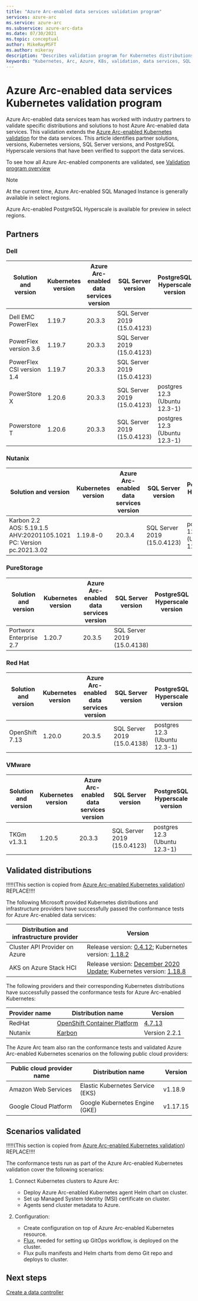 ```yaml
---
title: "Azure Arc-enabled data services validation program"
services: azure-arc
ms.service: azure-arc
ms.subservice: azure-arc-data
ms.date: 07/30/2021
ms.topic: conceptual
author: MikeRayMSFT
ms.author: mikeray
description: "Describes validation program for Kubernetes distributions for Azure Arc-enabled data services."
keywords: "Kubernetes, Arc, Azure, K8s, validation, data services, SQL Managed Instance"
---
```


# Azure Arc-enabled data services Kubernetes validation program

Azure Arc-enabled data services team has worked with industry partners to validate specific distributions and solutions to host Azure Arc-enabled data services. This validation extends the [Azure Arc-enabled Kubernetes validation](../kubernetes/validation-program.md) for the data services. This article identifies partner solutions, versions, Kubernetes versions, SQL Server versions, and PostgreSQL Hyperscale versions that have been verified to support the data services. 

To see how all Azure Arc-enabled components are validated, see [Validation program overview](../validation-program/overview.md)

> [!NOTE]
> At the current time, Azure Arc-enabled SQL Managed Instance is generally available in select regions.
>
> Azure Arc-enabled PostgreSQL Hyperscale is available for preview in select regions.

## Partners

### Dell

|Solution and version | Kubernetes version | Azure Arc-enabled data services version | SQL Server version | PostgreSQL Hyperscale version
|-----|-----|-----|-----|-----|
| Dell EMC PowerFlex |1.19.7|20.3.3|SQL Server 2019 (15.0.4123) | |
| PowerFlex version 3.6 |1.19.7|20.3.3|SQL Server 2019 (15.0.4123) | |
| PowerFlex CSI version 1.4 |1.19.7|20.3.3|SQL Server 2019 (15.0.4123) | |
| PowerStore X|1.20.6|20.3.3|SQL Server 2019 (15.0.4123) |postgres 12.3 (Ubuntu 12.3-1) |
| Powerstore T|1.20.6|20.3.3|SQL Server 2019 (15.0.4123) |postgres 12.3 (Ubuntu 12.3-1)|

### Nutanix

|Solution and version | Kubernetes version | Azure Arc-enabled data services version | SQL Server version | PostgreSQL Hyperscale version
|-----|-----|-----|-----|-----|
| Karbon 2.2<br/>AOS: 5.19.1.5<br/>AHV:20201105.1021<br/>PC: Version pc.2021.3.02<br/> | 1.19.8-0 | 20.3.4 | SQL Server 2019 (15.0.4123)|postgres 12.3 (Ubuntu 12.3-1)|

### PureStorage

|Solution and version | Kubernetes version | Azure Arc-enabled data services version | SQL Server version | PostgreSQL Hyperscale version
|-----|-----|-----|-----|-----|
| Portworx Enterprise 2.7 | 1.20.7 | 20.3.5 | SQL Server 2019 (15.0.4138)||

### Red Hat

|Solution and version | Kubernetes version | Azure Arc-enabled data services version | SQL Server version | PostgreSQL Hyperscale version
|-----|-----|-----|-----|-----|
| OpenShift 7.13 | 1.20.0 | 20.3.5 | SQL Server 2019 (15.0.4138)|postgres 12.3 (Ubuntu 12.3-1)|

### VMware

|Solution and version | Kubernetes version | Azure Arc-enabled data services version | SQL Server version | PostgreSQL Hyperscale version
|-----|-----|-----|-----|-----|
| TKGm v1.3.1 | 1.20.5 | 20.3.3 | SQL Server 2019 (15.0.4123)|postgres 12.3 (Ubuntu 12.3-1)|

## Validated distributions

!!!!!(This section is copied from [Azure Arc-enabled Kubernetes validation](../kubernetes/validation-program.md)) REPLACE!!!!

The following Microsoft provided Kubernetes distributions and infrastructure providers have successfully passed the conformance tests for Azure Arc-enabled data services:

| Distribution and infrastructure provider | Version |
| ---------------------------------------- | ------- |
| Cluster API Provider on Azure            | Release version: [0.4.12](https://github.com/kubernetes-sigs/cluster-api-provider-azure/releases/tag/v0.4.12); Kubernetes version: [1.18.2](https://github.com/kubernetes/kubernetes/releases/tag/v1.18.2) |
| AKS on Azure Stack HCI                   | Release version: [December 2020 Update](https://github.com/Azure/aks-hci/releases/tag/AKS-HCI-2012); Kubernetes version: [1.18.8](https://github.com/kubernetes/kubernetes/releases/tag/v1.18.8) |

The following providers and their corresponding Kubernetes distributions have successfully passed the conformance tests for Azure Arc-enabled Kubernetes:

| Provider name | Distribution name | Version |
| ------------ | ----------------- | ------- |
| RedHat       | [OpenShift Container Platform](https://www.openshift.com/products/container-platform) | [4.7.13](https://docs.openshift.com/container-platform/4.7/release_notes/ocp-4-7-release-notes.html) |
| Nutanix      | [Karbon](https://www.nutanix.com/products/karbon)    | Version 2.2.1 |

The Azure Arc team also ran the conformance tests and validated Azure Arc-enabled Kubernetes scenarios on the following public cloud providers:

| Public cloud provider name | Distribution name | Version |
| -------------------------- | ----------------- | ------- |
| Amazon Web Services        | Elastic Kubernetes Service (EKS) | v1.18.9  |
| Google Cloud Platform      | Google Kubernetes Engine (GKE) | v1.17.15 |

## Scenarios validated

!!!!!(This section is copied from [Azure Arc-enabled Kubernetes validation](../kubernetes/validation-program.md)) REPLACE!!!!

The conformance tests run as part of the Azure Arc-enabled Kubernetes validation cover the following scenarios:

1. Connect Kubernetes clusters to Azure Arc: 
    * Deploy Azure Arc-enabled Kubernetes agent Helm chart on cluster.
    * Set up Managed System Identity (MSI) certificate on cluster.
    * Agents send cluster metadata to Azure.

2. Configuration: 
    * Create configuration on top of Azure Arc-enabled Kubernetes resource.
    * [Flux](https://docs.fluxcd.io/), needed for setting up GitOps workflow, is deployed on the cluster.
    * Flux pulls manifests and Helm charts from demo Git repo and deploys to cluster.

## Next steps

[Create a data controller](create-data-controller.md)